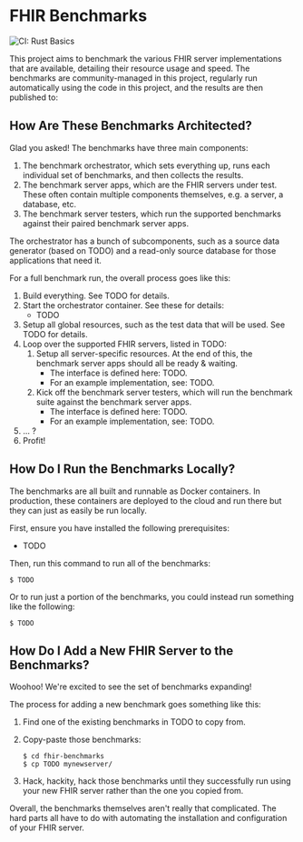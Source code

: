 # FHIR Benchmarks

![CI: Rust Basics](https://github.com/karlmdavis/fhir-benchmarks/workflows/CI%3A%20Rust%20Basics/badge.svg)

This project aims to benchmark the various FHIR server implementations that are available, detailing their resource usage and speed. The benchmarks are community-managed in this project, regularly run automatically using the code in this project, and the results are then published to:

<TODO>

## How Are These Benchmarks Architected?

Glad you asked! The benchmarks have three main components:

1. The benchmark orchestrator, which sets everything up, runs each individual set of benchmarks, and then collects the results.
1. The benchmark server apps, which are the FHIR servers under test. These often contain multiple components themselves, e.g. a server, a database, etc.
1. The benchmark server testers, which run the supported benchmarks against their paired benchmark server apps.

The orchestrator has a bunch of subcomponents, such as a source data generator (based on TODO) and a read-only source database for those applications that need it.

For a full benchmark run, the overall process goes like this:

1. Build everything. See TODO for details.
1. Start the orchestrator container. See these for details:
    * TODO
1. Setup all global resources, such as the test data that will be used. See TODO for details.
1. Loop over the supported FHIR servers, listed in TODO:
    1. Setup all server-specific resources. At the end of this, the benchmark server apps should all be ready & waiting.
        * The interface is defined here: TODO.
        * For an example implementation, see: TODO.
    1. Kick off the benchmark server testers, which will run the benchmark suite against the benchmark server apps.
        * The interface is defined here: TODO.
        * For an example implementation, see: TODO.
1. ... ?
1. Profit!

## How Do I Run the Benchmarks Locally?

The benchmarks are all built and runnable as Docker containers. In production, these containers are deployed to the cloud and run there but they can just as easily be run locally.

First, ensure you have installed the following prerequisites:

* TODO

Then, run this command to run all of the benchmarks:

    $ TODO

Or to run just a portion of the benchmarks, you could instead run something like the following:

    $ TODO

## How Do I Add a New FHIR Server to the Benchmarks?

Woohoo! We're excited to see the set of benchmarks expanding!

The process for adding a new benchmark goes something like this:

1. Find one of the existing benchmarks in TODO to copy from.
1. Copy-paste those benchmarks:
    
    ```
    $ cd fhir-benchmarks
    $ cp TODO mynewserver/
    ```

1. Hack, hackity, hack those benchmarks until they successfully run using your new FHIR server rather than the one you copied from.

Overall, the benchmarks themselves aren't really that complicated. The hard parts all have to do with automating the installation and configuration of your FHIR server.
